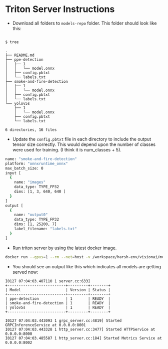 # Triton Server Instructions

- Download all folders to `models-repo` folder. This folder should look like this:

```console

$ tree

.
├── README.md
├── ppe-detection
│   ├── 1
│   │   └── model.onnx
│   ├── config.pbtxt
│   └── labels.txt
├── smoke-and-fire-detection
│   ├── 1
│   │   └── model.onnx
│   ├── config.pbtxt
│   └── labels.txt
└── yolov5s
    ├── 1
    │   └── model.onnx
    ├── config.pbtxt
    └── labels.txt

6 directories, 16 files

```

- Update the `config.pbtxt` file in each directory to include the output tensor size correctly. This would depend upon the number of classes were used for training. (I think it is num_classes + 5).

```bash
name: "smoke-and-fire-detection"
platform: "onnxruntime_onnx"
max_batch_size: 0
input [
  {
    name: "images"
    data_type: TYPE_FP32
    dims: [1, 3, 640, 640 ]
  }
]
output [
  {
    name: "output0"
    data_type: TYPE_FP32
    dims: [1, 25200, 7]
    label_filename: "labels.txt"
  }
]

```


- Run triton server by using the latest docker image.

```bash
docker run --gpus=1 --rm --net=host -v /workspace/harsh-env/visionai/models-repo:/models nvcr.io/nvidia/tritonserver:22.12-py3 tritonserver --model-repository=/models
```

- You should see an output like this which indicates all models are getting served now:

```console
I0127 07:04:03.407110 1 server.cc:633]
+--------------------------+---------+--------+
| Model                    | Version | Status |
+--------------------------+---------+--------+
| ppe-detection            | 1       | READY  |
| smoke-and-fire-detection | 1       | READY  |
| yolov5s                  | 1       | READY  |
+--------------------------+---------+--------+

I0127 07:04:03.443093 1 grpc_server.cc:4819] Started GRPCInferenceService at 0.0.0.0:8001
I0127 07:04:03.443328 1 http_server.cc:3477] Started HTTPService at 0.0.0.0:8000
I0127 07:04:03.485587 1 http_server.cc:184] Started Metrics Service at 0.0.0.0:8002

```

